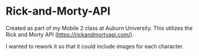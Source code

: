 # Rick-and-Morty-API

Created as part of my Mobile 2 class at Auburn University. This utilizes the Rick and Morty API (https://rickandmortyapi.com/).

I wanted to rework it so that it could include images for each character. 
